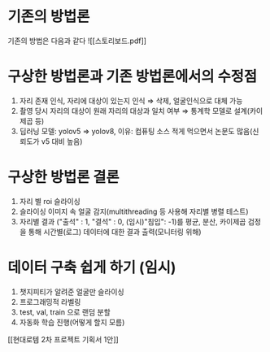 # 기존의 방법론
기존의 방법은 다음과 같다
![[스토리보드.pdf]]

# 구상한 방법론과 기존 방법론에서의 수정점
1. 자리 존재 인식, 자리에 대상이 있는지 인식 $\Rightarrow$ 삭제, 얼굴인식으로 대체 가능
2. 촬영 당시 자리의 대상이 원래 자리의 대상과 일치 여부 $\Rightarrow$ 통계학 모델로 설계(카이제곱 등)
3. 딥러닝 모델: yolov5 $\Rightarrow$ yolov8, 이유: 컴퓨팅 소스 적게 먹으면서 논문도 많음(신뢰도가 v5 대비 높음)

# 구상한 방법론 결론
1. 자리 별 roi 슬라이싱
2. 슬라이싱 이미지 속 얼굴 감지(multithreading 등 사용해 자리별 병렬 테스트)
3. 자리별 결과 ("출석" : 1, "결석" : 0, (임시)"침입": -1)를 평균, 분산, 카이제곱 검정을 통해 시간별(로그) 데이터에 대한 결과 출력(모니터링 위해)

# 데이터 구축 쉽게 하기 (임시)
1. 챗지피티가 알려준 얼굴만 슬라이싱
2. 프로그래밍적 라벨링
3. test, val, train 으로 랜덤 분할
4. 자동화 학습 진행(어떻게 할지 모름)

[[현대로템 2차 프로젝트 기획서 1안]]